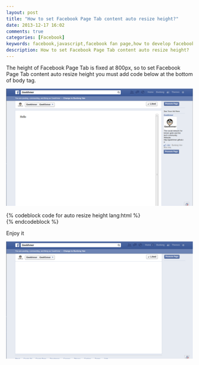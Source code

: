 ```yaml
---
layout: post
title: "How to set Facebook Page Tab content auto resize height?"
date: 2013-12-17 16:02
comments: true
categories: [Facebook]
keywords: facebook,javascript,facebook fan page,how to develop facebook page tab?, how to set facebook page tab content auto resize height?
description: How to set Facebook Page Tab content auto resize height?
---
```


<!-- **Content start here** -->
<p>
The height of Facebook Page Tab is fixed at 800px, so to set Facebook Page Tab content auto resize height you must add code below at the bottom of body tag.<br/>
</p>
<p>
  <img src="/images/page_tab_not_yet_resize.png" width="680" /><br/>
</p>
{% codeblock code for auto resize height lang:html %}
<div id="fb-root"></div>
<script type="text/javascript" src="http://connect.facebook.net/de_DE/all.js1">
</script>
<script type="text/javascript">
  window.fbAsyncInit = function() {
    FB.init({
      appId : 'APP_ID',
      cookie : true
    });
  }

  window.onload = function() {
    FB.Canvas.setAutoGrow(10);
  }
</script>
{% endcodeblock %}
<p>
  Enjoy it
</p>
<p>
  <img src="/images/page_tab_resize_already.png" width="680" /><br/>
</p>